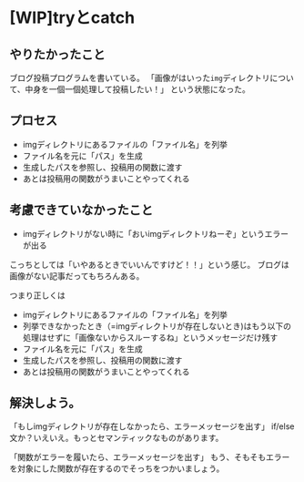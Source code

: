 # [WIP]tryとcatch

## やりたかったこと

ブログ投稿プログラムを書いている。
「画像がはいった`img`ディレクトリについて、中身を一個一個処理して投稿したい！」
という状態になった。

## プロセス
- imgディレクトリにあるファイルの「ファイル名」を列挙
- ファイル名を元に「パス」を生成
- 生成したパスを参照し、投稿用の関数に渡す
- あとは投稿用の関数がうまいことやってくれる

## 考慮できていなかったこと

- imgディレクトリがない時に「おいimgディレクトリねーぞ」というエラーが出る

こっちとしては「いやあるときでいいんですけど！！」という感じ。
ブログは画像がない記事だってもちろんある。

つまり正しくは

- imgディレクトリにあるファイルの「ファイル名」を列挙
- 列挙できなかったとき（=imgディレクトリが存在しないとき)はもう以下の処理はせずに「画像ないからスルーするね」というメッセージだけ残す
- ファイル名を元に「パス」を生成
- 生成したパスを参照し、投稿用の関数に渡す
- あとは投稿用の関数がうまいことやってくれる



## 解決しよう。

「もしimgディレクトリが存在しなかったら、エラーメッセージを出す」
if/else文か？いえいえ。もっとセマンティックなものがあります。

「関数がエラーを履いたら、エラーメッセージを出す」
もう、そもそもエラーを対象にした関数が存在するのでそっちをつかいましょう。
